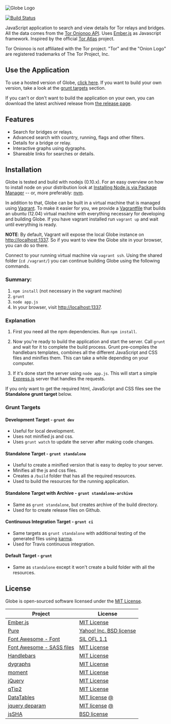 ![Globe Logo][]

[![Build Status](https://travis-ci.org/makepanic/globe.png?branch=master)](https://travis-ci.org/makepanic/globe)


JavaScript application to search and view details for Tor relays and bridges.
All the data comes from the [Tor Onionoo API][].  Uses [Ember.js][] as
Javascript framework.  Inspired by the official [Tor Atlas][] project.

Tor Onionoo is not affiliated with the Tor project.  "Tor" and the "Onion Logo"
are registered trademarks of The Tor Project, Inc.


## Use the Application

To use a hosted version of Globe, [click here][].  If you want to build your
own version, take a look at the [grunt targets](#grunt-targets) section.

If you can't or don't want to build the application on your own, you can
download the latest archived release from [the release page][].


## Features

- Search for bridges or relays.
- Advanced search with country, running, flags and other filters.
- Details for a bridge or relay.
- Interactive graphs using dygraphs.
- Shareable links for searches or details.


## Installation

Globe is tested and build with nodejs (0.10.x).  For an easy overview on how
to install node on your distribution look at
[Installing Node.js via Package Manager][] -- or, more preferably: [nvm][].

In addition to that, Globe can be built in a virtual machine that is managed
using [Vagrant][].  To make it easier for you, we provide a [Vagrantfile][]
that builds an ubuntu (12.04) virtual machine with everything necessary for
developing and building Globe.  If you have vagrant installed run `vagrant up`
and wait until everything is ready.

**NOTE**: By default, Vagrant will expose the local Globe instance on
[http://localhost:1337][].  So if you want to view the Globe site in your
browser, you can do so there.

Connect to your running virtual machine via `vagrant ssh`.  Using the shared
folder (`cd /vagrant/`) you can continue building Globe using the following
commands.


### Summary:

1. `npm install` (not necessary in the vagrant machine)
2. `grunt`
3. `node app.js`
4. In your browser, visit [http://localhost:1337][].


### Explanation

1. First you need all the npm dependencies. Run `npm install`.

2. Now you're ready to build the application and start the server.  Call
   `grunt` and wait for it to complete the build process.  Grunt pre-compiles
   the handlebars templates, combines all the different JavaScript and CSS
   files and minifies them.  This can take a while depending on your computer.

3. If it's done start the server using `node app.js`. This will start a simple
   [Express.js][] server that handles the requests.

If you only want to get the required html, JavaScript and CSS files see the
**Standalone grunt target** below.


### Grunt Targets


#### Development Target - `grunt dev`

- Useful for local development.
- Uses not minified js and css.
- Uses `grunt watch` to update the server after making code changes.


#### Standalone Target - `grunt standalone`

- Useful to create a minified version that is easy to deploy to your server.
- Minifies all the js and css files.
- Creates a `/build` folder that has all the required resources.
- Used to build the resources for the running application.


#### Standalone Target with Archive - `grunt standalone-archive`

- Same as `grunt standalone`, but creates archive of the build directory.
- Used for to create release files on Github.


#### Continuous Integration Target - `grunt ci`

- Same targets as `grunt standalone` with additional testing of the generated
  files using [karma][].
- Used for Travis continuous integration.


#### Default Target - `grunt`

- Same as `standalone` except it won't create a build folder with all the
  resources.


## License

Globe is open-sourced software licensed under the [MIT License][].

Project | License
--- | ---
[Ember.js](http://emberjs.com/) | [MIT License](http://opensource.org/licenses/MIT)
[Pure](http://purecss.io/) | [Yahoo! Inc. BSD license](https://github.com/yui/pure/blob/master/LICENSE.md)
[Font Awesome - Font](http://purecss.io/) | [SIL OFL 1.1](http://scripts.sil.org/OFL)
[Font Awesome - SASS files](http://purecss.io/) | [MIT License](http://opensource.org/licenses/mit-license.html)
[Handlebars](http://handlebarsjs.com/) | [MIT License](http://opensource.org/licenses/MIT)
[dygraphs](http://dygraphs.com/) | [MIT License](http://opensource.org/licenses/MIT)
[moment](http://momentjs.com/) | [MIT License](http://opensource.org/licenses/MIT)
[jQuery](http://jquery.com/) | [MIT License](http://opensource.org/licenses/MIT)
[qTip2](http://qtip2.com/) | [MIT License](http://opensource.org/licenses/MIT)
[DataTables](https://datatables.net/) | [MIT license](http://opensource.org/licenses/MIT) [@](http://datatables.net/license_mit)
[jquery deparam](https://github.com/chrissrogers/jquery-deparam/blob/master/jquery-deparam.js) | [MIT license](http://opensource.org/licenses/MIT) [@](http://benalman.com/about/license/)
[jsSHA](http://caligatio.github.io/jsSHA/) | [BSD license](https://github.com/Caligatio/jsSHA/blob/release-1.42/LICENSE)


  [Globe Logo]: https://raw.github.com/makepanic/globe/master/res/others/logo-big.png "Globe Logo"
  [Tor Onionoo API]: https://onionoo.torproject.org/ "Tor Onionoo API"
  [Ember.js]: http://emberjs.com/ "Ember.js"
  [Tor Atlas]: https://atlas.torproject.org/ "Tor Atlas"
  [click here]: https://globe.torproject.org/ "Tor Globe"
  [the release page]: https://github.com/makepanic/globe/releases "Tor Globe Releases"
  [MIT License]: http://opensource.org/licenses/MIT "MIT License"
  [Installing Node.js via Package Manager]: https://github.com/joyent/node/wiki/Installing-Node.js-via-package-manager "Installing Node.js via Package Manager"
  [nvm]: https://github.com/creationix/nvm "NVM - Node Version Manager"
  [Vagrant]: https://www.vagrantup.com/ "Vagrant"
  [Vagrantfile]: https://gitweb.torproject.org/globe.git/blob/HEAD:/Vagrantfile "Vagrantfile"
  [Express.js]: http://expressjs.com/ "Express.js"
  [karma]: https://karma-runner.github.io/0.12/index.html "Karma"
  [http://localhost:1337]: http://localhost:1337 "View Globe Locally"
